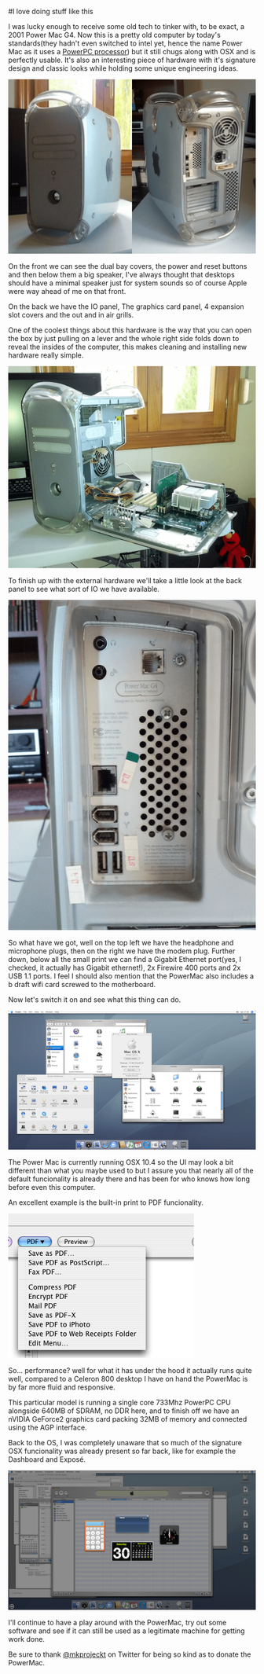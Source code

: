 #I love doing stuff like this

I was lucky enough to receive some old tech to tinker with, to be exact, a 2001 Power Mac G4. Now this is a pretty old computer by today's standards(they hadn't even switched to intel yet, hence the name Power Mac as it uses a [PowerPC processor](http://en.wikipedia.org/wiki/PowerPC)) but it still chugs along with OSX and is perfectly usable. It's also an interesting piece of hardware with it's signature design and classic looks while holding some unique engineering ideas.

![image](/images/posts/G4-front-back.png)


On the front we can see the dual bay covers, the power and reset buttons and then below them a big speaker, I've always thought that desktops should have a minimal speaker just for system sounds so of course Apple were way ahead of me on that front.

On the back we have the IO panel, The graphics card panel, 4 expansion slot covers and the out and in air grills. 

One of the coolest things about this hardware is the way that you can open the box by just pulling on a lever and the whole right side folds down to reveal the insides of the computer, this makes cleaning and installing new hardware really simple.


![image](/images/posts/G4-open-front.png)

To finish up with the external hardware we'll take a little look at the back panel to see what sort of IO we have available.

![image](/images/posts/G4-back-io.png)

So what have we got, well on the top left we have the headphone and microphone plugs, then on the right we have the modem plug. Further down, below all the small print we can find a Gigabit Ethernet port(yes, I checked, it actually has Gigabit ethernet!), 2x Firewire 400 ports and 2x USB 1.1 ports. I feel I should also mention that the PowerMac also includes a b draft wifi card screwed to the motherboard.

Now let's switch it on and see what this thing can do.

![image](/images/posts/G4-desktop.png)

The Power Mac is currently running OSX 10.4 so the UI may  look a bit different than what you maybe used to but I assure you that nearly all of the default funcionality is already there and has been for who knows how long before even this computer.

An excellent example is the built-in print to PDF funcionality.

![image](/images/posts/G4-save-as-pdf.png)

So… performance? well for what it has under the hood it actually runs quite well, compared to a Celeron 800 desktop I have on hand the PowerMac is by far more fluid and responsive.

This particular model is running a single core 733Mhz PowerPC CPU alongside 640MB of SDRAM, no DDR here, and to finish off we have an nVIDIA GeForce2 graphics card packing 32MB of memory and connected using the AGP interface.

Back to the OS, I was completely unaware that so much of the signature OSX funcionality was already present so far back, like for example the Dashboard and Exposé.

![image](/images/posts/G4-dashboard.png)

I'll continue to have a play around with the PowerMac, try out some software and see if it can still be used as a legitimate machine for getting work done.


Be sure to thank [@mkprojeckt](http://twitter.com/mkprojeckt) on Twitter for being so kind as to donate the PowerMac.



